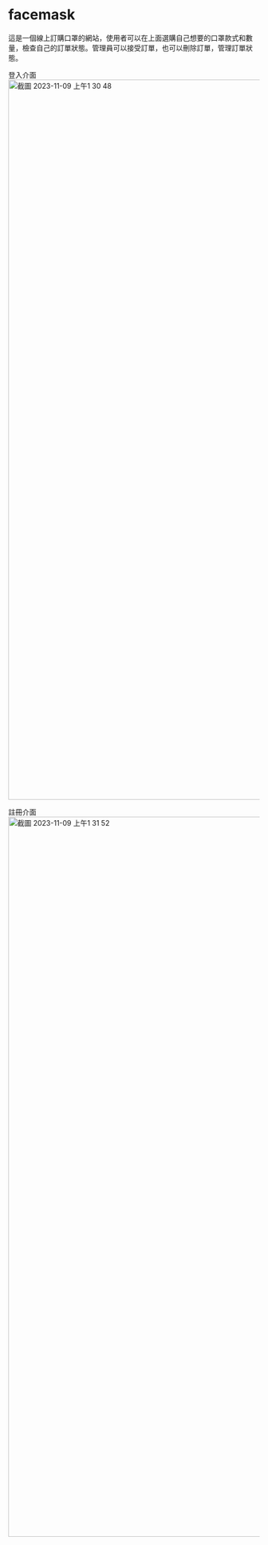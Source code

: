 # facemask

這是一個線上訂購口罩的網站，使用者可以在上面選購自己想要的口罩款式和數量，檢查自己的訂單狀態。管理員可以接受訂單，也可以刪除訂單，管理訂單狀態。 

登入介面
<img width="1440" alt="截圖 2023-11-09 上午1 30 48" src="https://github.com/peiyunjan0807/facemask/assets/150260168/7b148998-4a43-4871-8654-c86f337d5792">

註冊介面
<img width="1440" alt="截圖 2023-11-09 上午1 31 52" src="https://github.com/peiyunjan0807/facemask/assets/150260168/17ff7488-ae77-42a3-9e26-8cb95fedb60a">
